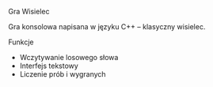 Gra Wisielec

Gra konsolowa napisana w języku C++ – klasyczny wisielec.

Funkcje
- Wczytywanie losowego słowa
- Interfejs tekstowy
- Liczenie prób i wygranych

